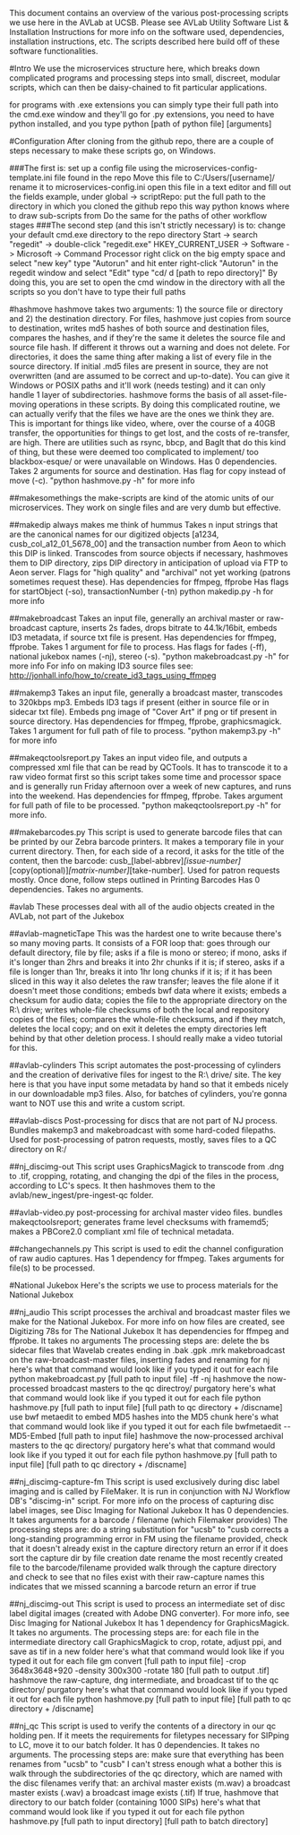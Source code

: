 This document contains an overview of the various post-processing scripts we use here in the AVLab at UCSB.
Please see AVLab Utility Software List & Installation Instructions for more info on the software used, dependencies, installation instructions, etc. The scripts described here build off of these software functionalities.
 
#Intro
We use the microservices structure here, which breaks down complicated programs and processing steps into small, discreet, modular scripts, which can then be daisy-chained to fit particular applications.

for programs with .exe extensions you can simply type their full path into the cmd.exe window and they'll go
for .py extensions, you need to have python installed, and you type python [path of python file] [arguments]
 
#Configuration
After cloning from the github repo, there are a couple of steps necessary to make these scripts go, on Windows. 

###The first is:
set up a config file using the microservices-config-template.ini file found in the repo
Move this file to C:/Users/[username]/
rename it to microservices-config.ini
open this file in a text editor and fill out the fields
example, under global -> scriptRepo:
put the full path to the directory in which you cloned the github repo
this way python knows where to draw sub-scripts from
Do the same for the paths of other workflow stages
###The second step (and this isn't strictly necessary) is to:
change your default cmd.exe directory to the repo directory
Start -> search "regedit" -> double-click "regedit.exe"
HKEY_CURRENT_USER -> Software -> Microsoft -> Command Processor
right click on the big empty space and select "new key"
type "Autorun" and hit enter
right-click "Autorun" in the regedit window and select "Edit"
type "cd/ d [path to repo directory]"
By doing this, you are set to open the cmd window in the directory with all the scripts so you don't have to type their full paths
 

#hashmove
hashmove takes two arguments: 1) the source file or directory and 2) the destination directory. For files, hashmove just copies from source to destination, writes md5 hashes of both source and destination files, compares the hashes, and if they're the same it deletes the source file and source file hash. If different it throws out a warning and does not delete. For directories, it does the same thing after making a list of every file in the source directory. If initial .md5 files are present in source, they are not overwritten (and are assumed to be correct and up-to-date). You can give it Windows or POSIX paths and it'll work (needs testing) and it can only handle 1 layer of subdirectories.
hashmove forms the basis of all asset-file-moving operations in these scripts. By doing this complicated routine, we can actually verify that the files we have are the ones we think they are. This is important for things like video, where, over the course of a 40GB transfer, the opportunities for things to get lost, and the costs of re-transfer, are high. There are utilities such as rsync, bbcp, and BagIt that do this kind of thing, but these were deemed too complicated to implement/ too blackbox-esque/ or were unavailable on Windows.
Has 0 dependencies. Takes 2 arguments for source and destination. Has flag for copy instead of move (-c).
"python hashmove.py -h" for more info


##makesomethings
the make-scripts are kind of the atomic units of our microservices. They work on single files and are very dumb but effective.

##makedip
always makes me think of hummus
Takes n input strings that are the canonical names for our digitized objects [a1234, cusb_col_a12_01_5678_00] and the transaction number from Aeon to which this DIP is linked. Transcodes from source objects if necessary, hashmoves them to DIP directory, zips DIP directory in anticipation of upload via FTP to Aeon server. Flags for "high quality" and "archival" not yet working (patrons sometimes request these).
Has dependencies for ffmpeg, ffprobe
Has flags for startObject (-so), transactionNumber (-tn)
python makedip.py -h for more info

##makebroadcast
Takes an input file, generally an archival master or raw-broadcast capture, inserts 2s fades, drops bitrate to 44.1k/16bit, embeds ID3 metadata, if source txt file is present.
Has dependencies for ffmpeg, ffprobe. Takes 1 argument for file to process. Has flags for fades (-ff), national jukebox names (-nj), stereo (-s).
"python makebroadcast.py -h" for more info
For info on making ID3 source files see: http://jonhall.info/how_to/create_id3_tags_using_ffmpeg
 
##makemp3
Takes an input file, generally a broadcast master, transcodes to 320kbps mp3. Embeds ID3 tags if present (either in source file or in sidecar txt file). Embeds png image of "Cover Art" if png or tif present in source directory.
Has dependencies for ffmpeg, ffprobe, graphicsmagick. Takes 1 argument for full path of file to process.
"python makemp3.py -h" for more info
 
##makeqctoolsreport.py
Takes an input video file, and outputs a compressed xml file that can be read by QCTools. It has to transcode it to a raw video format first so this script takes some time and processor space and is generally run Friday afternoon over a week of new captures, and runs into the weekend.
Has dependencies for ffmpeg, ffprobe. Takes argument for full path of file to be processed.
"python makeqctoolsreport.py -h" for more info.

##makebarcodes.py
This script is used to generate barcode files that can be printed by our Zebra barcode printers. It makes a temporary file in your current directory. Then, for each side of a record, it asks for the title of the content, then the barcode: cusb_[label-abbrev]_[issue-number]_[copy(optional)]_[matrix-number]_[take-number]. Used for patron requests mostly. Once done, follow steps outlined in Printing Barcodes
Has 0 dependencies. Takes no arguments.
 


#avlab
These processes deal with all of the audio objects created in the AVLab, not part of the Jukebox

##avlab-magneticTape
This was the hardest one to write because there's so many moving parts.
It consists of a FOR loop that: goes through our default directory, file by file;
asks if a file is mono or stereo;
if mono, asks if it's longer than 2hrs and breaks it into 2hr chunks if it is; 
if stereo, asks if a file is longer than 1hr, breaks it into 1hr long chunks if it is; 
if it has been sliced in this way it also deletes the raw transfer; leaves the file alone if it doesn't meet those conditions; 
embeds bwf data where it exists; 
embeds a checksum for audio data; 
copies the file to the appropriate directory on the R:\ drive; 
writes whole-file checksums of both the local and repository copies of the files; 
compares the whole-file checksums, and if they match, deletes the local copy; 
and on exit it deletes the empty directories left behind by that other deletion process.
I should really make a video tutorial for this.


##avlab-cylinders
This script automates the post-processing of cylinders and the creation of derivative files for ingest to the R:\ drive/ site.
The key here is that you have input some metadata by hand so that it embeds nicely in our downloadable mp3 files.
Also, for batches of cylinders, you're gonna want to NOT use this and write a custom script.

##avlab-discs
Post-processing for discs that are not part of NJ process. Bundles makemp3 and makebroadcast with some hard-coded filepaths. Used for post-processing of patron requests, mostly, saves files to a QC directory on R:/

##nj_discimg-out
This script uses GraphicsMagick to transcode from .dng to .tif, cropping, rotating, and changing the dpi of the files in the process, according to LC's specs. It then hashmoves them to the avlab/new_ingest/pre-ingest-qc folder.

##avlab-video.py
post-processing for archival master video files. bundles makeqctoolsreport; generates frame level checksums with framemd5; makes a PBCore2.0 compliant xml file of technical metadata.

##changechannels.py
This script is used to edit the channel configuration of raw audio captures.
Has 1 dependency for ffmpeg. Takes arguments for file(s) to be processed.


#National Jukebox
Here's the scripts we use to process materials for the National Jukebox

##nj_audio
This script processes the archival and broadcast master files we make for the National Jukebox. For more info on how files are created, see Digitizing 78s for The National Jukebox
It has dependencies for ffmpeg and ffprobe. It takes no arguments
The processing steps are:
delete the bs sidecar files that Wavelab creates
ending in .bak .gpk .mrk
makebroadcast on the raw-broadcast-master files, inserting fades and renaming for nj
here's what that command would look like if you typed it out for each file
python makebroadcast.py [full path to input file] -ff -nj
hashmove the now-processed broadcast masters to the qc directroy/ purgatory
here's what that command would look like if you typed it out for each file
python hashmove.py [full path to input file] [full path to qc directory + /discname]
use bwf metaedit to embed MD5 hashes into the MD5 chunk
here's what that command would look like if you typed it out for each file
bwfmetaedit --MD5-Embed [full path to input file]
hashmove the now-processed archival masters to the qc directory/ purgatory
here's what that command would look like if you typed it out for each file
python hashmove.py [full path to input file] [full path to qc directory + /discname]

##nj_discimg-capture-fm
This script is used exclusively during disc label imaging and is called by FileMaker. It is run in conjunction with NJ Workflow DB's "discimg-in" script. For more info on the process of capturing disc label images, see Disc Imaging for National Jukebox
It has 0 dependencies. It takes arguments for a barcode / filename (which Filemaker provides)
The processing steps are:
do a string substitution for "ucsb" to "cusb
corrects a long-standing programming error in FM
using the filename provided, check that it doesn't already exist in the capture directory
return an error if it does
sort the capture dir by file creation date
rename the most recently created file to the barcode/filename provided
walk through the capture directory and check to see that no files exist with their raw-capture names
this indicates that we missed scanning a barcode
return an error if true

##nj_discimg-out
This script is used to process an intermediate set of disc label digital images (created with Adobe DNG converter). For more info, see Disc Imaging for National Jukebox
It has 1 dependency for GraphicsMagick. It takes no arguments.
The processing steps are:
for each file in the intermediate directory
call GraphicsMagick to crop, rotate, adjust ppi, and save as tif in a new folder
here's what that command would look like if you typed it out for each file
gm convert [full path to input file] -crop 3648x3648+920 -density 300x300 -rotate 180 [full path to output .tif]
hashmove the raw-capture, dng intermediate, and broadcast tif to the qc directory/ purgatory
here's what that command would look like if you typed it out for each file
python hashmove.py [full path to input file] [full path to qc directory + /discname]

##nj_qc
This script is used to verify the contents of a directory in our qc holding pen. If it meets the requirements for filetypes necessary for SIPping to LC, move it to our batch folder.
It has 0 dependencies. It takes no arguments.
The processing steps are:
make sure that everything has been renames from "ucsb" to "cusb"
I can't stress enough what a bother this is
walk through the subdirectories of the qc directory, which are named with the disc filenames
verify that:
an archival master exists (m.wav)
a broadcast master exists (.wav)
a broadcast image exists (.tif)
If true, hashmove that directory to our batch folder (containing 1000 SIPs)
here's what that command would look like if you typed it out for each file
python hashmove.py [full path to input directory] [full path to batch directory]
